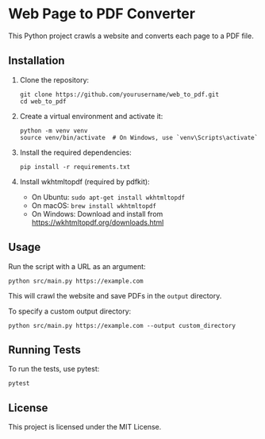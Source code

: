 # Web Page to PDF Converter

This Python project crawls a website and converts each page to a PDF file.

## Installation

1. Clone the repository:
   ```
   git clone https://github.com/yourusername/web_to_pdf.git
   cd web_to_pdf
   ```

2. Create a virtual environment and activate it:
   ```
   python -m venv venv
   source venv/bin/activate  # On Windows, use `venv\Scripts\activate`
   ```

3. Install the required dependencies:
   ```
   pip install -r requirements.txt
   ```

4. Install wkhtmltopdf (required by pdfkit):
   - On Ubuntu: `sudo apt-get install wkhtmltopdf`
   - On macOS: `brew install wkhtmltopdf`
   - On Windows: Download and install from https://wkhtmltopdf.org/downloads.html

## Usage

Run the script with a URL as an argument:

```
python src/main.py https://example.com
```

This will crawl the website and save PDFs in the `output` directory.

To specify a custom output directory:

```
python src/main.py https://example.com --output custom_directory
```

## Running Tests

To run the tests, use pytest:

```
pytest
```

## License

This project is licensed under the MIT License.